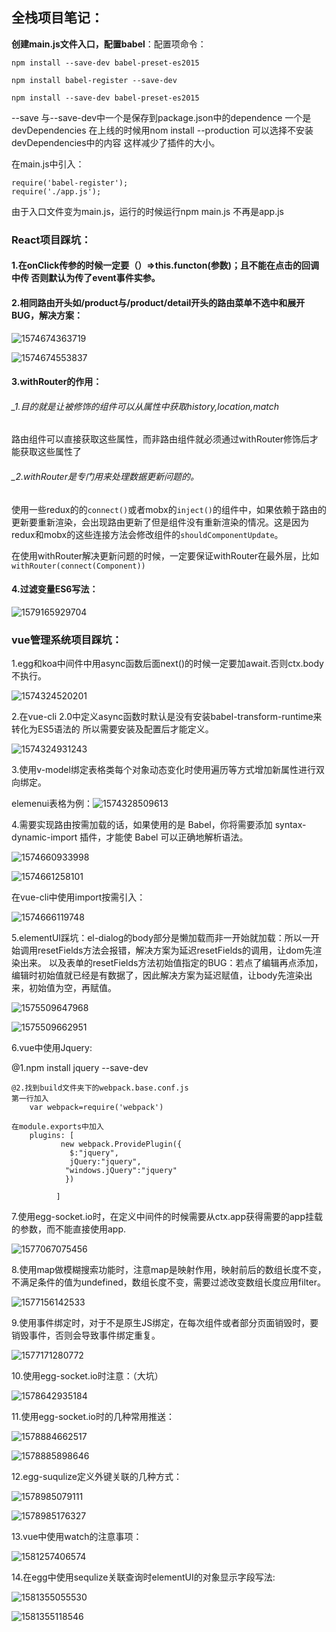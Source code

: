 ## **全栈项目笔记：**

**创建main.js文件入口，配置babel**：配置项命令：

`npm install --save-dev babel-preset-es2015`

`npm install babel-register --save-dev`

`npm install --save-dev babel-preset-es2015`



--save 与--save-dev中一个是保存到package.json中的dependence 一个是devDependencies 在上线的时候用nom install --production 可以选择不安装devDependencies中的内容 这样减少了插件的大小。

在main.js中引入：

```
require('babel-register');
require('./app.js');
```

由于入口文件变为main.js，运行的时候运行npm main.js  不再是app.js

### React项目踩坑：

#### 1.在onClick传参的时候一定要（）=>this.functon(参数)；且不能在点击的回调中传 否则默认为传了event事件实参。

#### 2.相同路由开头如/product与/product/detail开头的路由菜单不选中和展开BUG，解决方案：

![1574674363719](C:\Users\Administrator\AppData\Roaming\Typora\typora-user-images\1574674363719.png)

![1574674553837](C:\Users\Administrator\AppData\Roaming\Typora\typora-user-images\1574674553837.png)

#### 3.withRouter的作用：

###### _1.目的就是让被修饰的组件可以从属性中获取history,location,match

 路由组件可以直接获取这些属性，而非路由组件就必须通过withRouter修饰后才能获取这些属性了 

###### _2.withRouter是专门用来处理数据更新问题的。

使用一些redux的的`connect()`或者mobx的`inject()`的组件中，如果依赖于路由的更新要重新渲染，会出现路由更新了但是组件没有重新渲染的情况。这是因为redux和mobx的这些连接方法会修改组件的`shouldComponentUpdate`。

在使用withRouter解决更新问题的时候，一定要保证withRouter在最外层，比如`withRouter(connect(Component))`

#### 4.过滤变量ES6写法：

![1579165929704](C:\Users\Administrator\AppData\Roaming\Typora\typora-user-images\1579165929704.png)

### vue管理系统项目踩坑：

1.egg和koa中间件中用async函数后面next()的时候一定要加await.否则ctx.body不执行。

![1574324520201](C:\Users\Administrator\AppData\Roaming\Typora\typora-user-images\1574324520201.png)

2.在vue-cli 2.0中定义async函数时默认是没有安装babel-transform-runtime来转化为ES5语法的 所以需要安装及配置后才能定义。

![1574324931243](C:\Users\Administrator\AppData\Roaming\Typora\typora-user-images\1574324931243.png)

3.使用v-model绑定表格类每个对象动态变化时使用遍历等方式增加新属性进行双向绑定。

elemenui表格为例：![1574328509613](C:\Users\Administrator\AppData\Roaming\Typora\typora-user-images\1574328509613.png)

4.需要实现路由按需加载的话，如果使用的是 Babel，你将需要添加 syntax-dynamic-import 插件，才能使 Babel 可以正确地解析语法。

![1574660933998](C:\Users\Administrator\AppData\Roaming\Typora\typora-user-images\1574660933998.png)

![1574661258101](C:\Users\Administrator\AppData\Roaming\Typora\typora-user-images\1574661258101.png)

在vue-cli中使用import按需引入：

![1574666119748](C:\Users\Administrator\AppData\Roaming\Typora\typora-user-images\1574666119748.png)

5.elementUI踩坑：el-dialog的body部分是懒加载而非一开始就加载：所以一开始调用resetFields方法会报错，解决方案为延迟resetFields的调用，让dom先渲染出来。  以及表单的resetFields方法初始值指定的BUG：若点了编辑再点添加，编辑时初始值就已经是有数据了，因此解决方案为延迟赋值，让body先渲染出来，初始值为空，再赋值。

![1575509647968](C:\Users\Administrator\AppData\Roaming\Typora\typora-user-images\1575509647968.png)

![1575509662951](C:\Users\Administrator\AppData\Roaming\Typora\typora-user-images\1575509662951.png)

6.vue中使用Jquery:

 @1.npm install jquery --save-dev 
	
    @2.找到build文件夹下的webpack.base.conf.js
    第一行加入
        var webpack=require('webpack')
    
    在module.exports中加入
        plugins: [ 
               new webpack.ProvidePlugin({ 
                 $:"jquery", 
                 jQuery:"jquery", 
                "windows.jQuery":"jquery"
                }) 
    
              ]   
7.使用egg-socket.io时，在定义中间件的时候需要从ctx.app获得需要的app挂载的参数，而不能直接使用app.

![1577067075456](C:\Users\Administrator\AppData\Roaming\Typora\typora-user-images\1577067075456.png)

8.使用map做模糊搜索功能时，注意map是映射作用，映射前后的数组长度不变，不满足条件的值为undefined，数组长度不变，需要过滤改变数组长度应用filter。

![1577156142533](C:\Users\Administrator\AppData\Roaming\Typora\typora-user-images\1577156142533.png)

9.使用事件绑定时，对于不是原生JS绑定，在每次组件或者部分页面销毁时，要销毁事件，否则会导致事件绑定重复。

![1577171280772](C:\Users\Administrator\AppData\Roaming\Typora\typora-user-images\1577171280772.png)

10.使用egg-socket.io时注意：（大坑）

![1578642935184](C:\Users\Administrator\AppData\Roaming\Typora\typora-user-images\1578642935184.png)

11.使用egg-socket.io时的几种常用推送：

![1578884662517](C:\Users\Administrator\AppData\Roaming\Typora\typora-user-images\1578884662517.png)

![1578885898646](C:\Users\Administrator\AppData\Roaming\Typora\typora-user-images\1578885898646.png)

12.egg-suqulize定义外键关联的几种方式：

![1578985079111](C:\Users\Administrator\AppData\Roaming\Typora\typora-user-images\1578985079111.png)

![1578985176327](C:\Users\Administrator\AppData\Roaming\Typora\typora-user-images\1578985176327.png)

13.vue中使用watch的注意事项：

![1581257406574](C:\Users\Administrator\AppData\Roaming\Typora\typora-user-images\1581257406574.png)

14.在egg中使用sequlize关联查询时elementUI的对象显示字段写法:

![1581355055530](C:\Users\Administrator\AppData\Roaming\Typora\typora-user-images\1581355055530.png)

![1581355118546](C:\Users\Administrator\AppData\Roaming\Typora\typora-user-images\1581355118546.png)

